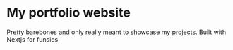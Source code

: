 # My portfolio website
Pretty barebones and only really meant to showcase my projects.
Built with Nextjs for funsies 
